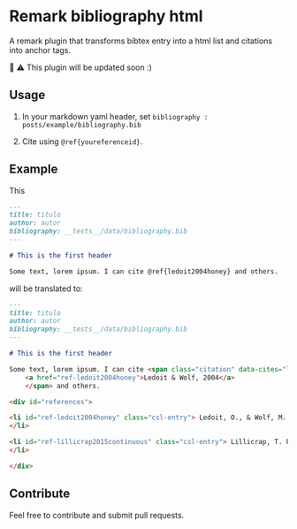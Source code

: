 # Remark bibliography html

A remark plugin that transforms bibtex entry into a html list and citations into anchor tags.

:construction_worker: :warning: This plugin will be updated soon :)


## Usage

1. In your markdown yaml header, set `bibliography : posts/example/bibliography.bib`

2. Cite using `@ref{youreferenceid}`.

## Example

This 

```md
---
title: titulo
author: autor
bibliography: __tests__/data/bibliography.bib
---

# This is the first header

Some text, lorem ipsum. I can cite @ref{ledoit2004honey} and others.
```
will be translated to:

```md
---
title: titulo
author: autor
bibliography: __tests__/data/bibliography.bib
---

# This is the first header

Some text, lorem ipsum. I can cite <span class="citation" data-cites="ledoit2004honey">
    <a href="ref-ledoit2004honey">Ledoit & Wolf, 2004</a>
    </span> and others.

<div id="references">

<li id="ref-ledoit2004honey" class="csl-entry"> Ledoit, O., & Wolf, M. (2004). Honey, I shrunk the sample covariance matrix. The Journal of Portfolio Management, 30(4), 110–119.
</li>

<li id="ref-lillicrap2015continuous" class="csl-entry"> Lillicrap, T. P., Hunt, J. J., Pritzel, A., Heess, N., Erez, T., Tassa, Y., Silver, D., & Wierstra, D. (2015). Continuous control with deep reinforcement learning. ArXiv Preprint ArXiv:1509.02971.
</li>

</div>
```
## Contribute

Feel free to contribute and submit pull requests.
